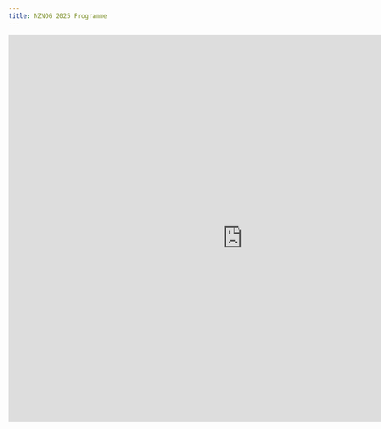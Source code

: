 ```yaml
---
title: NZNOG 2025 Programme
---
```


<div style="left: 0px; top: 0px; width: 920px; height: 760px; overflow: auto;"><iframe src="https://docs.google.com/spreadsheets/d/e/2PACX-1vTf83B0cHBYJ3uE_XKnyK--YfTZGZuqr8Rz9Li4TlQ88FpSBRvB41jfuA-PJHk-B0f8NOb0OsdgtXT2/pubhtml?gid=0&amp;single=true&amp;widget=true&amp;headers=false"  width="100%" height="800" title="NZNOG 2024 Programme" frameborder="0" ></iframe><div>
